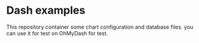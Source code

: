 # Dash examples

This repository container some chart configuration and database files. you can use it for test on OhMyDash for test.
